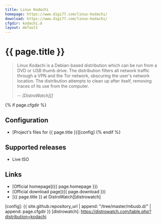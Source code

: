 ```yaml
---
title: Linux Kodachi
homepage: https://www.digi77.com/linux-kodachi/
download: https://www.digi77.com/linux-kodachi/
cfgdir: kodachi.d
layout: default
---
```


# {{ page.title }}

> Linux Kodachi is a Debian-based distribution which can be run from a DVD or
> USB thumb drive. The distribution filters all network traffic through a VPN
> and the Tor network, obscuring the user's network location. The distribution
> attempts to clean up after itself, removing traces of its use from the
> computer.
>
> -- <cite markdown="1">[DistroWatch][]</cite>


{% if page.cfgdir %}
## Configuration

- [Project's files for {{ page.title }}][config]
{% endif %}


## Supported releases

- Live ISO


## Links

- [Official homepage]({{ page.homepage }})
- [Official download page]({{ page.download }})
- [{{ page.title }} at DistroWatch][distrowatch]


[config]: {{ site.github.repository_url | append: "/tree/master/mbusb.d/" | append: page.cfgdir }}
[distrowatch]: https://distrowatch.com/table.php?distribution=kodachi
